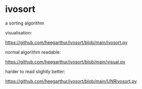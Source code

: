 # ivosort
a sorting algorithm

visualisation:

https://github.com/heegarthur/ivosort/blob/main/ivosort.py

normal algorithm readable:

https://github.com/heegarthur/ivosort/blob/main/visual.py

harder to read slightly better:

https://github.com/heegarthur/ivosort/blob/main/UNRivosort.py
